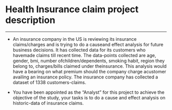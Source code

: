 # Health Insurance claim project description
--------------------------------------------

* An insurance company in the US is reviewing its insurance claims/charges and is trying to do a causeand effect analysis for future business decisions. It has collected data for its customers who havemade claims till recent time. The data-points collected are age, gender, bmi, number ofchildren/dependents, smoking habit, region they belong to, charges/bills claimed under theinsurance. This analysis would have a bearing on what premium should the company charge acustomer availing an insurance policy. The insurance company has collected a dataset of 1338 customers-claims.

* You have been appointed as the “Analyst” for this project to achieve the objective of the study, your tasks is to do a cause and effect analysis on historic-data of insurance claims.
